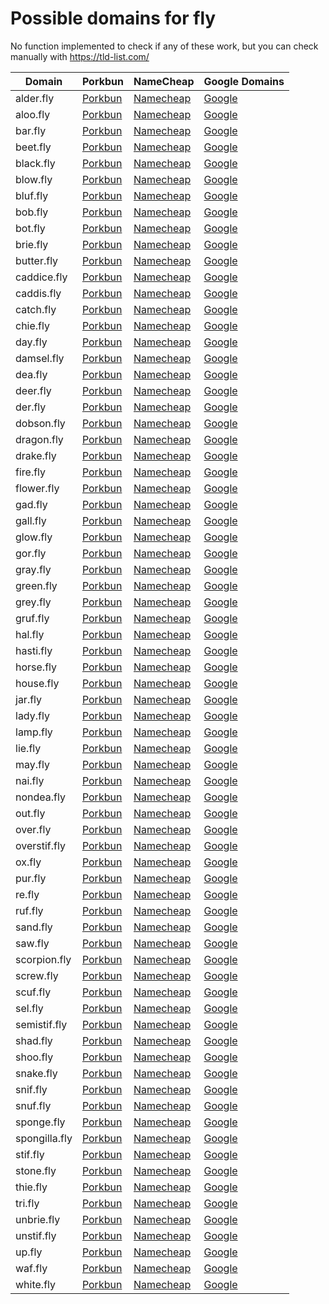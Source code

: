 # Possible domains for fly

No function implemented to check if any of these work, but you can check manually with https://tld-list.com/

| Domain | Porkbun | NameCheap | Google Domains |
|---|---|---|---|
| alder.fly | [Porkbun](https://porkbun.com/checkout/search?prb=e814663da1&tlds=&idnLanguage=&search=search&q=alder.fly) | [Namecheap](https://www.namecheap.com/domains/registration/results/?domain=alder.fly) | [Google](https://domains.google.com/registrar/search?searchTerm=alder.fly) |
| aloo.fly | [Porkbun](https://porkbun.com/checkout/search?prb=e814663da1&tlds=&idnLanguage=&search=search&q=aloo.fly) | [Namecheap](https://www.namecheap.com/domains/registration/results/?domain=aloo.fly) | [Google](https://domains.google.com/registrar/search?searchTerm=aloo.fly) |
| bar.fly | [Porkbun](https://porkbun.com/checkout/search?prb=e814663da1&tlds=&idnLanguage=&search=search&q=bar.fly) | [Namecheap](https://www.namecheap.com/domains/registration/results/?domain=bar.fly) | [Google](https://domains.google.com/registrar/search?searchTerm=bar.fly) |
| beet.fly | [Porkbun](https://porkbun.com/checkout/search?prb=e814663da1&tlds=&idnLanguage=&search=search&q=beet.fly) | [Namecheap](https://www.namecheap.com/domains/registration/results/?domain=beet.fly) | [Google](https://domains.google.com/registrar/search?searchTerm=beet.fly) |
| black.fly | [Porkbun](https://porkbun.com/checkout/search?prb=e814663da1&tlds=&idnLanguage=&search=search&q=black.fly) | [Namecheap](https://www.namecheap.com/domains/registration/results/?domain=black.fly) | [Google](https://domains.google.com/registrar/search?searchTerm=black.fly) |
| blow.fly | [Porkbun](https://porkbun.com/checkout/search?prb=e814663da1&tlds=&idnLanguage=&search=search&q=blow.fly) | [Namecheap](https://www.namecheap.com/domains/registration/results/?domain=blow.fly) | [Google](https://domains.google.com/registrar/search?searchTerm=blow.fly) |
| bluf.fly | [Porkbun](https://porkbun.com/checkout/search?prb=e814663da1&tlds=&idnLanguage=&search=search&q=bluf.fly) | [Namecheap](https://www.namecheap.com/domains/registration/results/?domain=bluf.fly) | [Google](https://domains.google.com/registrar/search?searchTerm=bluf.fly) |
| bob.fly | [Porkbun](https://porkbun.com/checkout/search?prb=e814663da1&tlds=&idnLanguage=&search=search&q=bob.fly) | [Namecheap](https://www.namecheap.com/domains/registration/results/?domain=bob.fly) | [Google](https://domains.google.com/registrar/search?searchTerm=bob.fly) |
| bot.fly | [Porkbun](https://porkbun.com/checkout/search?prb=e814663da1&tlds=&idnLanguage=&search=search&q=bot.fly) | [Namecheap](https://www.namecheap.com/domains/registration/results/?domain=bot.fly) | [Google](https://domains.google.com/registrar/search?searchTerm=bot.fly) |
| brie.fly | [Porkbun](https://porkbun.com/checkout/search?prb=e814663da1&tlds=&idnLanguage=&search=search&q=brie.fly) | [Namecheap](https://www.namecheap.com/domains/registration/results/?domain=brie.fly) | [Google](https://domains.google.com/registrar/search?searchTerm=brie.fly) |
| butter.fly | [Porkbun](https://porkbun.com/checkout/search?prb=e814663da1&tlds=&idnLanguage=&search=search&q=butter.fly) | [Namecheap](https://www.namecheap.com/domains/registration/results/?domain=butter.fly) | [Google](https://domains.google.com/registrar/search?searchTerm=butter.fly) |
| caddice.fly | [Porkbun](https://porkbun.com/checkout/search?prb=e814663da1&tlds=&idnLanguage=&search=search&q=caddice.fly) | [Namecheap](https://www.namecheap.com/domains/registration/results/?domain=caddice.fly) | [Google](https://domains.google.com/registrar/search?searchTerm=caddice.fly) |
| caddis.fly | [Porkbun](https://porkbun.com/checkout/search?prb=e814663da1&tlds=&idnLanguage=&search=search&q=caddis.fly) | [Namecheap](https://www.namecheap.com/domains/registration/results/?domain=caddis.fly) | [Google](https://domains.google.com/registrar/search?searchTerm=caddis.fly) |
| catch.fly | [Porkbun](https://porkbun.com/checkout/search?prb=e814663da1&tlds=&idnLanguage=&search=search&q=catch.fly) | [Namecheap](https://www.namecheap.com/domains/registration/results/?domain=catch.fly) | [Google](https://domains.google.com/registrar/search?searchTerm=catch.fly) |
| chie.fly | [Porkbun](https://porkbun.com/checkout/search?prb=e814663da1&tlds=&idnLanguage=&search=search&q=chie.fly) | [Namecheap](https://www.namecheap.com/domains/registration/results/?domain=chie.fly) | [Google](https://domains.google.com/registrar/search?searchTerm=chie.fly) |
| day.fly | [Porkbun](https://porkbun.com/checkout/search?prb=e814663da1&tlds=&idnLanguage=&search=search&q=day.fly) | [Namecheap](https://www.namecheap.com/domains/registration/results/?domain=day.fly) | [Google](https://domains.google.com/registrar/search?searchTerm=day.fly) |
| damsel.fly | [Porkbun](https://porkbun.com/checkout/search?prb=e814663da1&tlds=&idnLanguage=&search=search&q=damsel.fly) | [Namecheap](https://www.namecheap.com/domains/registration/results/?domain=damsel.fly) | [Google](https://domains.google.com/registrar/search?searchTerm=damsel.fly) |
| dea.fly | [Porkbun](https://porkbun.com/checkout/search?prb=e814663da1&tlds=&idnLanguage=&search=search&q=dea.fly) | [Namecheap](https://www.namecheap.com/domains/registration/results/?domain=dea.fly) | [Google](https://domains.google.com/registrar/search?searchTerm=dea.fly) |
| deer.fly | [Porkbun](https://porkbun.com/checkout/search?prb=e814663da1&tlds=&idnLanguage=&search=search&q=deer.fly) | [Namecheap](https://www.namecheap.com/domains/registration/results/?domain=deer.fly) | [Google](https://domains.google.com/registrar/search?searchTerm=deer.fly) |
| der.fly | [Porkbun](https://porkbun.com/checkout/search?prb=e814663da1&tlds=&idnLanguage=&search=search&q=der.fly) | [Namecheap](https://www.namecheap.com/domains/registration/results/?domain=der.fly) | [Google](https://domains.google.com/registrar/search?searchTerm=der.fly) |
| dobson.fly | [Porkbun](https://porkbun.com/checkout/search?prb=e814663da1&tlds=&idnLanguage=&search=search&q=dobson.fly) | [Namecheap](https://www.namecheap.com/domains/registration/results/?domain=dobson.fly) | [Google](https://domains.google.com/registrar/search?searchTerm=dobson.fly) |
| dragon.fly | [Porkbun](https://porkbun.com/checkout/search?prb=e814663da1&tlds=&idnLanguage=&search=search&q=dragon.fly) | [Namecheap](https://www.namecheap.com/domains/registration/results/?domain=dragon.fly) | [Google](https://domains.google.com/registrar/search?searchTerm=dragon.fly) |
| drake.fly | [Porkbun](https://porkbun.com/checkout/search?prb=e814663da1&tlds=&idnLanguage=&search=search&q=drake.fly) | [Namecheap](https://www.namecheap.com/domains/registration/results/?domain=drake.fly) | [Google](https://domains.google.com/registrar/search?searchTerm=drake.fly) |
| fire.fly | [Porkbun](https://porkbun.com/checkout/search?prb=e814663da1&tlds=&idnLanguage=&search=search&q=fire.fly) | [Namecheap](https://www.namecheap.com/domains/registration/results/?domain=fire.fly) | [Google](https://domains.google.com/registrar/search?searchTerm=fire.fly) |
| flower.fly | [Porkbun](https://porkbun.com/checkout/search?prb=e814663da1&tlds=&idnLanguage=&search=search&q=flower.fly) | [Namecheap](https://www.namecheap.com/domains/registration/results/?domain=flower.fly) | [Google](https://domains.google.com/registrar/search?searchTerm=flower.fly) |
| gad.fly | [Porkbun](https://porkbun.com/checkout/search?prb=e814663da1&tlds=&idnLanguage=&search=search&q=gad.fly) | [Namecheap](https://www.namecheap.com/domains/registration/results/?domain=gad.fly) | [Google](https://domains.google.com/registrar/search?searchTerm=gad.fly) |
| gall.fly | [Porkbun](https://porkbun.com/checkout/search?prb=e814663da1&tlds=&idnLanguage=&search=search&q=gall.fly) | [Namecheap](https://www.namecheap.com/domains/registration/results/?domain=gall.fly) | [Google](https://domains.google.com/registrar/search?searchTerm=gall.fly) |
| glow.fly | [Porkbun](https://porkbun.com/checkout/search?prb=e814663da1&tlds=&idnLanguage=&search=search&q=glow.fly) | [Namecheap](https://www.namecheap.com/domains/registration/results/?domain=glow.fly) | [Google](https://domains.google.com/registrar/search?searchTerm=glow.fly) |
| gor.fly | [Porkbun](https://porkbun.com/checkout/search?prb=e814663da1&tlds=&idnLanguage=&search=search&q=gor.fly) | [Namecheap](https://www.namecheap.com/domains/registration/results/?domain=gor.fly) | [Google](https://domains.google.com/registrar/search?searchTerm=gor.fly) |
| gray.fly | [Porkbun](https://porkbun.com/checkout/search?prb=e814663da1&tlds=&idnLanguage=&search=search&q=gray.fly) | [Namecheap](https://www.namecheap.com/domains/registration/results/?domain=gray.fly) | [Google](https://domains.google.com/registrar/search?searchTerm=gray.fly) |
| green.fly | [Porkbun](https://porkbun.com/checkout/search?prb=e814663da1&tlds=&idnLanguage=&search=search&q=green.fly) | [Namecheap](https://www.namecheap.com/domains/registration/results/?domain=green.fly) | [Google](https://domains.google.com/registrar/search?searchTerm=green.fly) |
| grey.fly | [Porkbun](https://porkbun.com/checkout/search?prb=e814663da1&tlds=&idnLanguage=&search=search&q=grey.fly) | [Namecheap](https://www.namecheap.com/domains/registration/results/?domain=grey.fly) | [Google](https://domains.google.com/registrar/search?searchTerm=grey.fly) |
| gruf.fly | [Porkbun](https://porkbun.com/checkout/search?prb=e814663da1&tlds=&idnLanguage=&search=search&q=gruf.fly) | [Namecheap](https://www.namecheap.com/domains/registration/results/?domain=gruf.fly) | [Google](https://domains.google.com/registrar/search?searchTerm=gruf.fly) |
| hal.fly | [Porkbun](https://porkbun.com/checkout/search?prb=e814663da1&tlds=&idnLanguage=&search=search&q=hal.fly) | [Namecheap](https://www.namecheap.com/domains/registration/results/?domain=hal.fly) | [Google](https://domains.google.com/registrar/search?searchTerm=hal.fly) |
| hasti.fly | [Porkbun](https://porkbun.com/checkout/search?prb=e814663da1&tlds=&idnLanguage=&search=search&q=hasti.fly) | [Namecheap](https://www.namecheap.com/domains/registration/results/?domain=hasti.fly) | [Google](https://domains.google.com/registrar/search?searchTerm=hasti.fly) |
| horse.fly | [Porkbun](https://porkbun.com/checkout/search?prb=e814663da1&tlds=&idnLanguage=&search=search&q=horse.fly) | [Namecheap](https://www.namecheap.com/domains/registration/results/?domain=horse.fly) | [Google](https://domains.google.com/registrar/search?searchTerm=horse.fly) |
| house.fly | [Porkbun](https://porkbun.com/checkout/search?prb=e814663da1&tlds=&idnLanguage=&search=search&q=house.fly) | [Namecheap](https://www.namecheap.com/domains/registration/results/?domain=house.fly) | [Google](https://domains.google.com/registrar/search?searchTerm=house.fly) |
| jar.fly | [Porkbun](https://porkbun.com/checkout/search?prb=e814663da1&tlds=&idnLanguage=&search=search&q=jar.fly) | [Namecheap](https://www.namecheap.com/domains/registration/results/?domain=jar.fly) | [Google](https://domains.google.com/registrar/search?searchTerm=jar.fly) |
| lady.fly | [Porkbun](https://porkbun.com/checkout/search?prb=e814663da1&tlds=&idnLanguage=&search=search&q=lady.fly) | [Namecheap](https://www.namecheap.com/domains/registration/results/?domain=lady.fly) | [Google](https://domains.google.com/registrar/search?searchTerm=lady.fly) |
| lamp.fly | [Porkbun](https://porkbun.com/checkout/search?prb=e814663da1&tlds=&idnLanguage=&search=search&q=lamp.fly) | [Namecheap](https://www.namecheap.com/domains/registration/results/?domain=lamp.fly) | [Google](https://domains.google.com/registrar/search?searchTerm=lamp.fly) |
| lie.fly | [Porkbun](https://porkbun.com/checkout/search?prb=e814663da1&tlds=&idnLanguage=&search=search&q=lie.fly) | [Namecheap](https://www.namecheap.com/domains/registration/results/?domain=lie.fly) | [Google](https://domains.google.com/registrar/search?searchTerm=lie.fly) |
| may.fly | [Porkbun](https://porkbun.com/checkout/search?prb=e814663da1&tlds=&idnLanguage=&search=search&q=may.fly) | [Namecheap](https://www.namecheap.com/domains/registration/results/?domain=may.fly) | [Google](https://domains.google.com/registrar/search?searchTerm=may.fly) |
| nai.fly | [Porkbun](https://porkbun.com/checkout/search?prb=e814663da1&tlds=&idnLanguage=&search=search&q=nai.fly) | [Namecheap](https://www.namecheap.com/domains/registration/results/?domain=nai.fly) | [Google](https://domains.google.com/registrar/search?searchTerm=nai.fly) |
| nondea.fly | [Porkbun](https://porkbun.com/checkout/search?prb=e814663da1&tlds=&idnLanguage=&search=search&q=nondea.fly) | [Namecheap](https://www.namecheap.com/domains/registration/results/?domain=nondea.fly) | [Google](https://domains.google.com/registrar/search?searchTerm=nondea.fly) |
| out.fly | [Porkbun](https://porkbun.com/checkout/search?prb=e814663da1&tlds=&idnLanguage=&search=search&q=out.fly) | [Namecheap](https://www.namecheap.com/domains/registration/results/?domain=out.fly) | [Google](https://domains.google.com/registrar/search?searchTerm=out.fly) |
| over.fly | [Porkbun](https://porkbun.com/checkout/search?prb=e814663da1&tlds=&idnLanguage=&search=search&q=over.fly) | [Namecheap](https://www.namecheap.com/domains/registration/results/?domain=over.fly) | [Google](https://domains.google.com/registrar/search?searchTerm=over.fly) |
| overstif.fly | [Porkbun](https://porkbun.com/checkout/search?prb=e814663da1&tlds=&idnLanguage=&search=search&q=overstif.fly) | [Namecheap](https://www.namecheap.com/domains/registration/results/?domain=overstif.fly) | [Google](https://domains.google.com/registrar/search?searchTerm=overstif.fly) |
| ox.fly | [Porkbun](https://porkbun.com/checkout/search?prb=e814663da1&tlds=&idnLanguage=&search=search&q=ox.fly) | [Namecheap](https://www.namecheap.com/domains/registration/results/?domain=ox.fly) | [Google](https://domains.google.com/registrar/search?searchTerm=ox.fly) |
| pur.fly | [Porkbun](https://porkbun.com/checkout/search?prb=e814663da1&tlds=&idnLanguage=&search=search&q=pur.fly) | [Namecheap](https://www.namecheap.com/domains/registration/results/?domain=pur.fly) | [Google](https://domains.google.com/registrar/search?searchTerm=pur.fly) |
| re.fly | [Porkbun](https://porkbun.com/checkout/search?prb=e814663da1&tlds=&idnLanguage=&search=search&q=re.fly) | [Namecheap](https://www.namecheap.com/domains/registration/results/?domain=re.fly) | [Google](https://domains.google.com/registrar/search?searchTerm=re.fly) |
| ruf.fly | [Porkbun](https://porkbun.com/checkout/search?prb=e814663da1&tlds=&idnLanguage=&search=search&q=ruf.fly) | [Namecheap](https://www.namecheap.com/domains/registration/results/?domain=ruf.fly) | [Google](https://domains.google.com/registrar/search?searchTerm=ruf.fly) |
| sand.fly | [Porkbun](https://porkbun.com/checkout/search?prb=e814663da1&tlds=&idnLanguage=&search=search&q=sand.fly) | [Namecheap](https://www.namecheap.com/domains/registration/results/?domain=sand.fly) | [Google](https://domains.google.com/registrar/search?searchTerm=sand.fly) |
| saw.fly | [Porkbun](https://porkbun.com/checkout/search?prb=e814663da1&tlds=&idnLanguage=&search=search&q=saw.fly) | [Namecheap](https://www.namecheap.com/domains/registration/results/?domain=saw.fly) | [Google](https://domains.google.com/registrar/search?searchTerm=saw.fly) |
| scorpion.fly | [Porkbun](https://porkbun.com/checkout/search?prb=e814663da1&tlds=&idnLanguage=&search=search&q=scorpion.fly) | [Namecheap](https://www.namecheap.com/domains/registration/results/?domain=scorpion.fly) | [Google](https://domains.google.com/registrar/search?searchTerm=scorpion.fly) |
| screw.fly | [Porkbun](https://porkbun.com/checkout/search?prb=e814663da1&tlds=&idnLanguage=&search=search&q=screw.fly) | [Namecheap](https://www.namecheap.com/domains/registration/results/?domain=screw.fly) | [Google](https://domains.google.com/registrar/search?searchTerm=screw.fly) |
| scuf.fly | [Porkbun](https://porkbun.com/checkout/search?prb=e814663da1&tlds=&idnLanguage=&search=search&q=scuf.fly) | [Namecheap](https://www.namecheap.com/domains/registration/results/?domain=scuf.fly) | [Google](https://domains.google.com/registrar/search?searchTerm=scuf.fly) |
| sel.fly | [Porkbun](https://porkbun.com/checkout/search?prb=e814663da1&tlds=&idnLanguage=&search=search&q=sel.fly) | [Namecheap](https://www.namecheap.com/domains/registration/results/?domain=sel.fly) | [Google](https://domains.google.com/registrar/search?searchTerm=sel.fly) |
| semistif.fly | [Porkbun](https://porkbun.com/checkout/search?prb=e814663da1&tlds=&idnLanguage=&search=search&q=semistif.fly) | [Namecheap](https://www.namecheap.com/domains/registration/results/?domain=semistif.fly) | [Google](https://domains.google.com/registrar/search?searchTerm=semistif.fly) |
| shad.fly | [Porkbun](https://porkbun.com/checkout/search?prb=e814663da1&tlds=&idnLanguage=&search=search&q=shad.fly) | [Namecheap](https://www.namecheap.com/domains/registration/results/?domain=shad.fly) | [Google](https://domains.google.com/registrar/search?searchTerm=shad.fly) |
| shoo.fly | [Porkbun](https://porkbun.com/checkout/search?prb=e814663da1&tlds=&idnLanguage=&search=search&q=shoo.fly) | [Namecheap](https://www.namecheap.com/domains/registration/results/?domain=shoo.fly) | [Google](https://domains.google.com/registrar/search?searchTerm=shoo.fly) |
| snake.fly | [Porkbun](https://porkbun.com/checkout/search?prb=e814663da1&tlds=&idnLanguage=&search=search&q=snake.fly) | [Namecheap](https://www.namecheap.com/domains/registration/results/?domain=snake.fly) | [Google](https://domains.google.com/registrar/search?searchTerm=snake.fly) |
| snif.fly | [Porkbun](https://porkbun.com/checkout/search?prb=e814663da1&tlds=&idnLanguage=&search=search&q=snif.fly) | [Namecheap](https://www.namecheap.com/domains/registration/results/?domain=snif.fly) | [Google](https://domains.google.com/registrar/search?searchTerm=snif.fly) |
| snuf.fly | [Porkbun](https://porkbun.com/checkout/search?prb=e814663da1&tlds=&idnLanguage=&search=search&q=snuf.fly) | [Namecheap](https://www.namecheap.com/domains/registration/results/?domain=snuf.fly) | [Google](https://domains.google.com/registrar/search?searchTerm=snuf.fly) |
| sponge.fly | [Porkbun](https://porkbun.com/checkout/search?prb=e814663da1&tlds=&idnLanguage=&search=search&q=sponge.fly) | [Namecheap](https://www.namecheap.com/domains/registration/results/?domain=sponge.fly) | [Google](https://domains.google.com/registrar/search?searchTerm=sponge.fly) |
| spongilla.fly | [Porkbun](https://porkbun.com/checkout/search?prb=e814663da1&tlds=&idnLanguage=&search=search&q=spongilla.fly) | [Namecheap](https://www.namecheap.com/domains/registration/results/?domain=spongilla.fly) | [Google](https://domains.google.com/registrar/search?searchTerm=spongilla.fly) |
| stif.fly | [Porkbun](https://porkbun.com/checkout/search?prb=e814663da1&tlds=&idnLanguage=&search=search&q=stif.fly) | [Namecheap](https://www.namecheap.com/domains/registration/results/?domain=stif.fly) | [Google](https://domains.google.com/registrar/search?searchTerm=stif.fly) |
| stone.fly | [Porkbun](https://porkbun.com/checkout/search?prb=e814663da1&tlds=&idnLanguage=&search=search&q=stone.fly) | [Namecheap](https://www.namecheap.com/domains/registration/results/?domain=stone.fly) | [Google](https://domains.google.com/registrar/search?searchTerm=stone.fly) |
| thie.fly | [Porkbun](https://porkbun.com/checkout/search?prb=e814663da1&tlds=&idnLanguage=&search=search&q=thie.fly) | [Namecheap](https://www.namecheap.com/domains/registration/results/?domain=thie.fly) | [Google](https://domains.google.com/registrar/search?searchTerm=thie.fly) |
| tri.fly | [Porkbun](https://porkbun.com/checkout/search?prb=e814663da1&tlds=&idnLanguage=&search=search&q=tri.fly) | [Namecheap](https://www.namecheap.com/domains/registration/results/?domain=tri.fly) | [Google](https://domains.google.com/registrar/search?searchTerm=tri.fly) |
| unbrie.fly | [Porkbun](https://porkbun.com/checkout/search?prb=e814663da1&tlds=&idnLanguage=&search=search&q=unbrie.fly) | [Namecheap](https://www.namecheap.com/domains/registration/results/?domain=unbrie.fly) | [Google](https://domains.google.com/registrar/search?searchTerm=unbrie.fly) |
| unstif.fly | [Porkbun](https://porkbun.com/checkout/search?prb=e814663da1&tlds=&idnLanguage=&search=search&q=unstif.fly) | [Namecheap](https://www.namecheap.com/domains/registration/results/?domain=unstif.fly) | [Google](https://domains.google.com/registrar/search?searchTerm=unstif.fly) |
| up.fly | [Porkbun](https://porkbun.com/checkout/search?prb=e814663da1&tlds=&idnLanguage=&search=search&q=up.fly) | [Namecheap](https://www.namecheap.com/domains/registration/results/?domain=up.fly) | [Google](https://domains.google.com/registrar/search?searchTerm=up.fly) |
| waf.fly | [Porkbun](https://porkbun.com/checkout/search?prb=e814663da1&tlds=&idnLanguage=&search=search&q=waf.fly) | [Namecheap](https://www.namecheap.com/domains/registration/results/?domain=waf.fly) | [Google](https://domains.google.com/registrar/search?searchTerm=waf.fly) |
| white.fly | [Porkbun](https://porkbun.com/checkout/search?prb=e814663da1&tlds=&idnLanguage=&search=search&q=white.fly) | [Namecheap](https://www.namecheap.com/domains/registration/results/?domain=white.fly) | [Google](https://domains.google.com/registrar/search?searchTerm=white.fly) |
